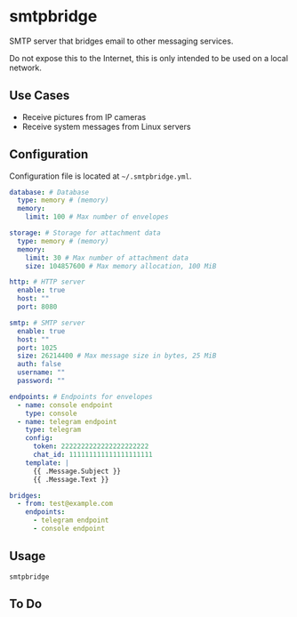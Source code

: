 # smtpbridge

SMTP server that bridges email to other messaging services.

Do not expose this to the Internet, this is only intended to be used on a local network.

## Use Cases

- Receive pictures from IP cameras
- Receive system messages from Linux servers

## Configuration

Configuration file is located at `~/.smtpbridge.yml`.

```yaml
database: # Database
  type: memory # (memory)
  memory:
    limit: 100 # Max number of envelopes

storage: # Storage for attachment data
  type: memory # (memory)
  memory:
    limit: 30 # Max number of attachment data
    size: 104857600 # Max memory allocation, 100 MiB

http: # HTTP server
  enable: true
  host: ""
  port: 8080

smtp: # SMTP server
  enable: true
  host: ""
  port: 1025
  size: 26214400 # Max message size in bytes, 25 MiB
  auth: false
  username: ""
  password: ""

endpoints: # Endpoints for envelopes
  - name: console endpoint
    type: console
  - name: telegram endpoint
    type: telegram
    config:
      token: 2222222222222222222222
      chat_id: 111111111111111111111
    template: |
      {{ .Message.Subject }}
      {{ .Message.Text }}

bridges:
  - from: test@example.com
    endpoints:
      - telegram endpoint
      - console endpoint
```

## Usage

```
smtpbridge
```

## To Do
